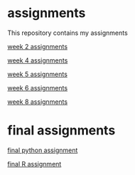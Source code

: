 # assignments
This repository contains my assignments

[week 2 assignments](https://github.com/Pieke/assignments/blob/master/Assignment_week_2.ipynb)

[week 4 assignments](https://github.com/Pieke/assignments/blob/master/Assignment_week_4.ipynb)

[week 5 assignments](https://github.com/Pieke/assignments/blob/master/Assignment_week_5.ipynb)

[week 6 assignments](https://github.com/Pieke/assignments/blob/master/assignment4.ipynb)

[week 8 assignments](https://github.com/Pieke/assignments/blob/master/assignment5%20(1).ipynb)

# final assignments

[final python assignment](https://github.com/Pieke/assignments/blob/master/Final_Assignment_Python_1_students.ipynb)

[final R assignment](https://github.com/Pieke/assignments/blob/master/OECD_R_exam.ipynb)
